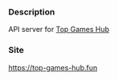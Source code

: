 ### **Description**

API server for [Top Games Hub](https://top-games-hub.fun)

### **Site**
https://top-games-hub.fun

